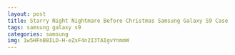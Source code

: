 ```yaml
---
layout: post
title: Starry Night Nightmare Before Christmas Samsung Galaxy S9 Case
tags: samsung galaxy s9
categories: samsung
img: 1w5HFnB8ILD-H-eZxF4n2I3TAIgvYnmmW
---
```


